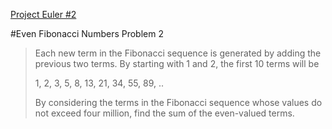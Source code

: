 [Project Euler #2](https://projecteuler.net/problem=2)

#Even Fibonacci Numbers
Problem 2

> Each new term in the Fibonacci sequence is generated by adding the previous
> two terms. By starting with 1 and 2, the first 10 terms will be
>
> 1, 2, 3, 5, 8, 13, 21, 34, 55, 89, ..
>
> By considering the terms in the Fibonacci sequence whose values do not
> exceed four million, find the sum of the even-valued terms.
